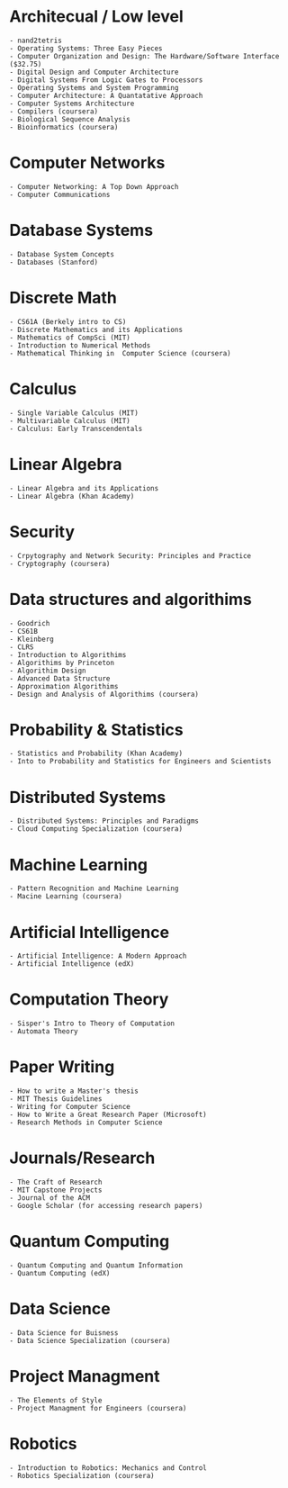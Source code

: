 # Architecual / Low level
    - nand2tetris
    - Operating Systems: Three Easy Pieces
    - Computer Organization and Design: The Hardware/Software Interface ($32.75)
    - Digital Design and Computer Architecture
    - Digital Systems From Logic Gates to Processors
    - Operating Systems and System Programming
    - Computer Architecture: A Quantatative Approach
    - Computer Systems Architecture
    - Compilers (coursera)
    - Biological Sequence Analysis
    - Bioinformatics (coursera)

# Computer Networks
    - Computer Networking: A Top Down Approach
    - Computer Communications

# Database Systems
    - Database System Concepts
    - Databases (Stanford)

# Discrete Math
    - CS61A (Berkely intro to CS)
    - Discrete Mathematics and its Applications
    - Mathematics of CompSci (MIT)
    - Introduction to Numerical Methods
    - Mathematical Thinking in  Computer Science (coursera)

# Calculus
    - Single Variable Calculus (MIT)
    - Multivariable Calculus (MIT)
    - Calculus: Early Transcendentals

# Linear Algebra
    - Linear Algebra and its Applications
    - Linear Algebra (Khan Academy)

# Security
    - Crpytography and Network Security: Principles and Practice
    - Cryptography (coursera)

# Data structures and algorithims
    - Goodrich
    - CS61B
    - Kleinberg
    - CLRS
    - Introduction to Algorithims
    - Algorithims by Princeton
    - Algorithim Design
    - Advanced Data Structure
    - Approximation Algorithims
    - Design and Analysis of Algorithims (coursera)

# Probability & Statistics
    - Statistics and Probability (Khan Academy)
    - Into to Probability and Statistics for Engineers and Scientists

# Distributed Systems
    - Distributed Systems: Principles and Paradigms
    - Cloud Computing Specialization (coursera)

# Machine Learning
    - Pattern Recognition and Machine Learning
    - Macine Learning (coursera)

# Artificial Intelligence
    - Artificial Intelligence: A Modern Approach
    - Artificial Intelligence (edX)

# Computation Theory
    - Sisper's Intro to Theory of Computation
    - Automata Theory

# Paper Writing
    - How to write a Master's thesis
    - MIT Thesis Guidelines
    - Writing for Computer Science
    - How to Write a Great Research Paper (Microsoft)
    - Research Methods in Computer Science

# Journals/Research
    - The Craft of Research
    - MIT Capstone Projects
    - Journal of the ACM
    - Google Scholar (for accessing research papers)

# Quantum Computing
    - Quantum Computing and Quantum Information
    - Quantum Computing (edX)

# Data Science
    - Data Science for Buisness
    - Data Science Specialization (coursera)

# Project Managment
    - The Elements of Style
    - Project Managment for Engineers (coursera)

# Robotics
    - Introduction to Robotics: Mechanics and Control
    - Robotics Specialization (coursera)

